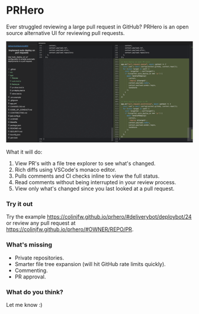 # PRHero

Ever struggled reviewing a large pull request in GitHub? PRHero is an open
source alternative UI for reviewing pull requests.

![](screen.png)

What it will do:

1. View PR's with a file tree explorer to see what's changed.
2. Rich diffs using VSCode's monaco editor.
3. Pulls comments and CI checks inline to view the full status.
4. Read comments without being interrupted in your review process.
5. View only what's changed since you last looked at a pull request.

### Try it out

Try the example https://colinjfw.github.io/prhero/#deliverybot/deploybot/24 or
review any pull request at https://colinjfw.github.io/prhero/#OWNER/REPO/PR.

### What's missing

- Private repositories.
- Smarter file tree expansion (will hit GitHub rate limits quickly).
- Commenting.
- PR approval.

### What do you think?

Let me know :)
